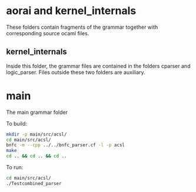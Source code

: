 # aorai and kernel_internals

These folders contain fragments of the grammar together with corresponding source ocaml files.

## kernel_internals

Inside this folder, the grammar files are contained in the folders cparser and logic_parser. Files outside these two folders are auxiliary.

# main 

The main grammar folder 

To build:

```sh
mkdir -p main/src/acsl/
cd main/src/acsl/
bnfc -m --cpp ../../bnfc_parser.cf -l -p acsl
make
cd .. && cd .. && cd ..
```

To run:

```sh
cd main/src/acsl/
./Testcombined_parser
```